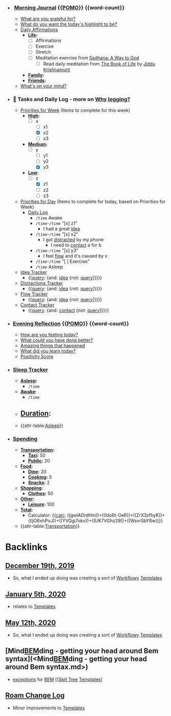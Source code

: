- ### ️ [Morning Journal](<Morning Journal.md>)  {{[POMO](<POMO.md>)}} {{word-count}}
    - [What are you grateful for?](<What are you grateful for?.md>)
    - [What do you want the today's highlight to be?](<What do you want the today's highlight to be?.md>)
    - [Daily Affirmations](<Daily Affirmations.md>)
        - **[Life](<Life.md>):**
            - [ ] Affirmations
            - [ ] Exercise
            - [ ] Stretch
            - [ ] Meditation exercise from [Sadhana: A Way to God](<Sadhana: A Way to God.md>)
                - [ ] Read daily meditation from [The Book of Life](<The Book of Life.md>) by [Jiddu Krishnamurti](<Jiddu Krishnamurti.md>)
        - **[Family](<Family.md>):**
        - **[Friends](<Friends.md>):**
    - [What's on your mind?](<What's on your mind?.md>)
- ### 📌 Tasks and Daily Log - more on [Why logging?](<Why logging?.md>)
    - [Priorities for Week](<Priorities for Week.md>) (Items to complete for this week)
        - **[High](<High.md>):**
            - [ ] x
                - [ ] x1
                - [x] x2
                - [ ] x3
        - **[Medium](<Medium.md>):**
            - [ ] y
                - [ ] y1
                - [ ] y2
                - [x] y3
        - **[Low](<Low.md>):**
            - [ ] z
                - [x] z1
                - [ ] z2
                - [ ] z3
    - [Priorities for Day](<Priorities for Day.md>) (Items to complete for today, based on Priorities for Week)
        - [Daily Log](<Daily Log.md>)
            - `/time` Awake
            - `/time`-`/time` "[x] z1"
                - I had a great [idea](<idea.md>)
            - `/time`-`/time` "[x] x2"
                - I got [distracted](<distracted.md>) by my phone 
                    - I need to [contact](<contact.md>) a for b 
            - `/time`-`/time` "[x] y3"
                - I feel [flow](<flow.md>) and it's caused by x
            - `/time`-`/time` "[ ] Exercise"
            - `/time` Asleep
    - [Idea Tracker](<Idea Tracker.md>)
        - {{[query](<query.md>): {and: [idea](<idea.md>) {not: [query](<query.md>)]}}}}
    - [Distractions Tracker](<Distractions Tracker.md>)
        - {{[query](<query.md>): {and: [idea](<idea.md>) {not: [query](<query.md>)]}}}}
    - [Flow Tracker](<Flow Tracker.md>)
        - {{[query](<query.md>): {and: [idea](<idea.md>) {not: [query](<query.md>)]}}}}
    - [Contact Tracker](<Contact Tracker.md>)
        - {{[query](<query.md>): {and: [contact](<contact.md>) {not: [query](<query.md>)]}}}}
- ###  [Evening Reflection](<Evening Reflection.md>) {{[POMO](<POMO.md>)}} {{word-count}}
    - [How are you feeling today?](<How are you feeling today?.md>) 
    - [What could you have done better?](<What could you have done better?.md>)
    - [Amazing things that happened](<Amazing things that happened.md>)
    - [What did you learn today?](<What did you learn today?.md>)
    - [Positivity Score](<Positivity Score.md>)
- ### [Sleep Tracker](<Sleep Tracker.md>)
    - **[Asleep](<Asleep.md>):** 
        - `/time`
    - **[Awake](<Awake.md>):** 
        - `/time`
    - **[Duration](<Duration.md>):** 
        - 
    - {{attr-table:[Asleep](<Asleep.md>)}}
- ### [Spending](<Spending.md>)
    - **[Transportation](<Transportation.md>):**
        - **[Taxi](<Taxi.md>):** 50
        - **[Public](<Public.md>):** 20
    - **[Food](<Food.md>):**
        - **[Dine](<Dine.md>):** 20
        - **[Cooking](<Cooking.md>):** 5
        - **[Snacks](<Snacks.md>):** 2
    - **[Shopping](<Shopping.md>):**
        - **[Clothes](<Clothes.md>):** 50
    - **[Other](<Other.md>):**
        - **[Leisure](<Leisure.md>):** 100
    - **[Total](<Total.md>):**
        - Calculator: {{[calc](<calc.md>): ((gwlADrdHm))+((Ido6t-OeR))+((ZrX3zfhyK))+((ljO6xhPoJ))+((YVQgi7okv))+((UK7VGhz29))+((WsvrSbY8w))}}
    - {{attr-table:[Transportation](<Transportation.md>)}}

# Backlinks
## [December 19th, 2019](<December 19th, 2019.md>)
- So, what I ended up doing was creating a sort of [Workflowy](<Workflowy.md>) [Templates](<Templates.md>)

## [January 5th, 2020](<January 5th, 2020.md>)
- relates to [Templates](<Templates.md>)

## [May 12th, 2020](<May 12th, 2020.md>)
- So, what I ended up doing was creating a sort of [Workflowy](<Workflowy.md>) [Templates](<Templates.md>)

## [Mind[BEM](<BEM.md>)ding - getting your head around Bem syntax](<Mind[BEM](<BEM.md>)ding - getting your head around Bem syntax.md>)
- [exceptions](<exceptions.md>) for [BEM](<BEM.md>) [[[Skill Tree](<[[Skill Tree.md>) [Templates](<Templates.md>)]

## [Roam Change Log](<Roam Change Log.md>)
- Minor improvements to [Templates](<Templates.md>)

